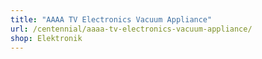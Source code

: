 ```yaml
---
title: "AAAA TV Electronics Vacuum Appliance"
url: /centennial/aaaa-tv-electronics-vacuum-appliance/
shop: Elektronik
---
```

